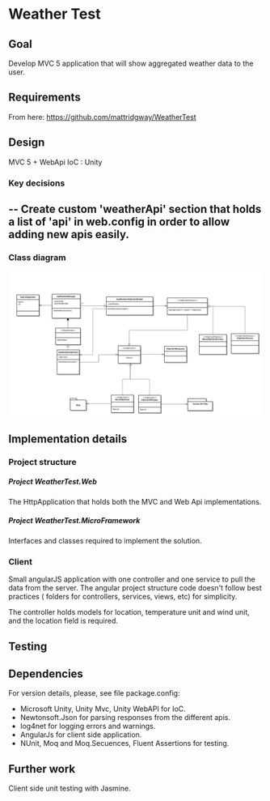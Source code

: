 # Weather Test

## Goal

Develop MVC 5 application that will show aggregated weather data to the user.

## Requirements

From here: https://github.com/mattridgway/WeatherTest

## Design

MVC 5 + WebApi 
IoC : Unity

### Key decisions

-- Create custom 'weatherApi' section that holds a list of 'api' in web.config in order to allow adding new apis easily.
-- 

### Class diagram

![Alt text](/doc/class_diagram_weather_test.png "Class diagram")

## Implementation details

### Project structure

##### Project WeatherTest.Web

The HttpApplication that holds both the MVC and Web Api implementations.

##### Project WeatherTest.MicroFramework

Interfaces and classes required to implement the solution.

### Client

Small angularJS application with one controller and one service to pull the data from the server. The angular project structure code doesn't follow best practices ( folders for controllers, services, views, etc) for simplicity.

The controller holds models for location, temperature unit and wind unit, and the location field is required.

## Testing



## Dependencies

For version details, please, see file package.config:

- Microsoft Unity, Unity Mvc, Unity WebAPI for IoC.
- Newtonsoft.Json for parsing responses from the different apis.
- log4net for logging errors and warnings.
- AngularJs for client side application.
- NUnit, Moq and Moq.Secuences, Fluent Assertions for testing.



## Further work

Client side unit testing with Jasmine.



